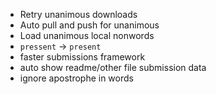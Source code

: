- Retry unanimous downloads
- Auto pull and push for unanimous
- Load unanimous local nonwords
- `pressent` -> `present`
- faster submissions framework
 - auto show readme/other file submission data
- ignore apostrophe in words
